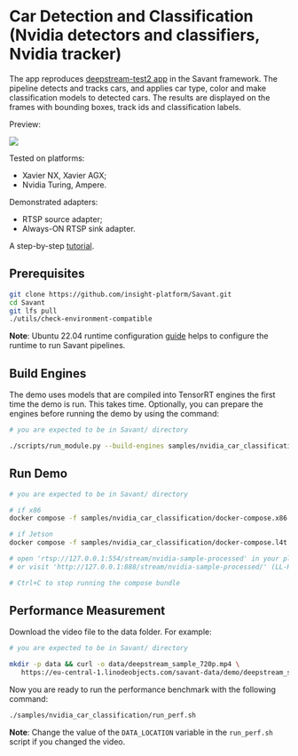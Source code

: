 # Car Detection and Classification (Nvidia detectors and classifiers, Nvidia tracker)

The app reproduces [deepstream-test2 app](https://github.com/NVIDIA-AI-IOT/deepstream_python_apps/tree/master/apps/deepstream-test2) in the Savant framework. The pipeline detects and tracks cars, and applies car type, color and make classification models to detected cars. The results are displayed on the frames with bounding boxes, track ids and classification labels.

Preview:

![](assets/nvidia-car-classification-loop.webp)

Tested on platforms:

- Xavier NX, Xavier AGX;
- Nvidia Turing, Ampere.

Demonstrated adapters:

- RTSP source adapter;
- Always-ON RTSP sink adapter.

A step-by-step [tutorial](https://blog.savant-ai.io/building-a-high-performance-car-classifier-pipeline-with-savant-b232461ad96?source=friends_link&sk=63cb289315679af83032ef5247861a2d).

## Prerequisites

```bash
git clone https://github.com/insight-platform/Savant.git
cd Savant
git lfs pull
./utils/check-environment-compatible
```

**Note**: Ubuntu 22.04 runtime configuration [guide](https://insight-platform.github.io/Savant/develop/getting_started/0_configure_prod_env.html) helps to configure the runtime to run Savant pipelines.

## Build Engines

The demo uses models that are compiled into TensorRT engines the first time the demo is run. This takes time. Optionally, you can prepare the engines before running the demo by using the command:

```bash
# you are expected to be in Savant/ directory

./scripts/run_module.py --build-engines samples/nvidia_car_classification/module.yml
```

## Run Demo

```bash
# you are expected to be in Savant/ directory

# if x86
docker compose -f samples/nvidia_car_classification/docker-compose.x86.yml up

# if Jetson
docker compose -f samples/nvidia_car_classification/docker-compose.l4t.yml up

# open 'rtsp://127.0.0.1:554/stream/nvidia-sample-processed' in your player
# or visit 'http://127.0.0.1:888/stream/nvidia-sample-processed/' (LL-HLS)

# Ctrl+C to stop running the compose bundle
```

## Performance Measurement

Download the video file to the data folder. For example:

```bash
# you are expected to be in Savant/ directory

mkdir -p data && curl -o data/deepstream_sample_720p.mp4 \
   https://eu-central-1.linodeobjects.com/savant-data/demo/deepstream_sample_720p.mp4
```

Now you are ready to run the performance benchmark with the following command:

```bash
./samples/nvidia_car_classification/run_perf.sh
```

**Note**: Change the value of the `DATA_LOCATION` variable in the `run_perf.sh` script if you changed the video.

